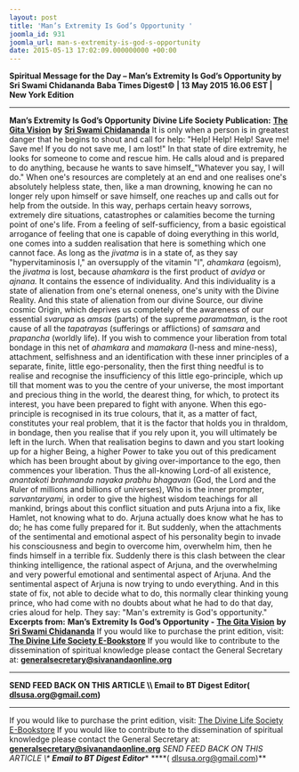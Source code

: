 ```yaml
---
layout: post
title: 'Man’s Extremity Is God’s Opportunity '
joomla_id: 931
joomla_url: man-s-extremity-is-god-s-opportunity
date: 2015-05-13 17:02:09.000000000 +00:00
---
```

**Spiritual Message for the Day – Man’s Extremity Is God’s Opportunity by Sri Swami Chidananda**
**Baba Times Digest© | 13 May 2015 16.06 EST | New York Edition**
* * *
**Man’s Extremity Is God’s Opportunity**
**Divine Life Society Publication:** [**The Gita Vision**](http://www.dlshq.org/download/gita_vision.htm#_VPID_6) **by** [**Sri Swami Chidananda**](http://www.dlshq.org/saints/chida.htm)
It is only when a person is in greatest danger that he begins to shout and call for help: "Help! Help! Help! Save me! Save me! If you do not save me, I am lost!" In that state of dire extremity, he looks for someone to come and rescue him. He calls aloud and is prepared to do anything, because he wants to save himself\_"Whatever you say, I will do." When one's resources are completely at an end and one realises one's absolutely helpless state, then, like a man drowning, knowing he can no longer rely upon himself or save himself, one reaches up and calls out for help from the outside.
In this way, perhaps certain heavy sorrows, extremely dire situations, catastrophes or calamities become the turning point of one's life. From a feeling of self-sufficiency, from a basic egoistical arrogance of feeling that one is capable of doing everything in this world, one comes into a sudden realisation that here is something which one cannot face.
As long as the _jivatma_ is in a state of, as they say "hypervitaminosis I," an oversupply of the vitamin "I", _ahamkara_ (egoism), the _jivatma_ is lost, because _ahamkara_ is the first product of _avidya_ or _ajnana._ It contains the essence of individuality. And this individuality is a state of alienation from one's eternal oneness, one's unity with the Divine Reality. And this state of alienation from our divine Source, our divine cosmic Origin, which deprives us completely of the awareness of our essential _svarupa_ as _amsas_ (parts) of the supreme _paramatman,_ is the root cause of all the _tapatrayas_ (sufferings or afflictions) of _samsara_ and _prapancha_ (worldly life).
If you wish to commence your liberation from total bondage in this net of _ahamkara_ and _mamakara_ (I-ness and mine-ness), attachment, selfishness and an identification with these inner principles of a separate, finite, little ego-personality, then the first thing needful is to realise and recognise the insufficiency of this little ego-principle, which up till that moment was to you the centre of your universe, the most important and precious thing in the world, the dearest thing, for which, to protect its interest, you have been prepared to fight with anyone.
When this ego-principle is recognised in its true colours, that it, as a matter of fact, constitutes your real problem, that it is the factor that holds you in thraldom, in bondage, then you realise that if you rely upon it, you will ultimately be left in the lurch. When that realisation begins to dawn and you start looking up for a higher Being, a higher Power to take you out of this predicament which has been brought about by giving over-importance to the ego, then commences your liberation.
Thus the all-knowing Lord-of all existence, _anantakoti brahmanda nayaka prabhu bhagavan_ (God, the Lord and the Ruler of millions and billions of universes), Who is the inner prompter, _sarvantaryami,_ in order to give the highest wisdom teachings for all mankind, brings about this conflict situation and puts Arjuna into a fix, like Hamlet, not knowing what to do.
Arjuna actually does know what he has to do; he has come fully prepared for it. But suddenly, when the attachments of the sentimental and emotional aspect of his personality begin to invade his consciousness and begin to overcome him, overwhelm him, then he finds himself in a terrible fix. Suddenly there is this clash between the clear thinking intelligence, the rational aspect of Arjuna, and the overwhelming and very powerful emotional and sentimental aspect of Arjuna. And the sentimental aspect of Arjuna is now trying to undo everything. And in this state of fix, not able to decide what to do, this normally clear thinking young prince, who had come with no doubts about what he had to do that day, cries aloud for help. They say: "Man's extremity is God's opportunity."
**Excerpts from:**  **Man’s Extremity Is God’s Opportunity -** [**The Gita Vision**](http://www.dlshq.org/download/gita_vision.htm#_VPID_6) **by** [**Sri Swami Chidananda**](http://www.dlshq.org/saints/chida.htm)
If you would like to purchase the print edition, visit: **[The Divine Life Society E-Bookstore](http://www.dlshq.org/download/download.htm)**
If you would like to contribute to the dissemination of spiritual knowledge please contact the General Secretary at: [](mailto:%20%3Cscript%20type=%27text/javascript%27%3E%20%3C%21--%20var%20prefix%20=%20%27ma%27%20+%20%27il%27%20+%20%27to%27;%20var%20path%20=%20%27hr%27%20+%20%27ef%27%20+%20%27=%27;%20var%20addy57016%20=%20%27generalsecretary%27%20+%20%27@%27;%20addy57016%20=%20addy57016%20+%20%27sivanandaonline%27%20+%20%27.%27%20+%20%27org%27;%20document.write%28%27%3Ca%20%27%20+%20path%20+%20%27%5C%27%27%20+%20prefix%20+%20%27:%27%20+%20addy57016%20+%20%27%5C%27%3E%27%29;%20document.write%28addy57016%29;%20document.write%28%27%3C%5C/a%3E%27%29;%20//--%3E%5Cn%20%3C/script%3E%3Cscript%20type=%27text/javascript%27%3E%20%3C%21--%20document.write%28%27%3Cspan%20style=%5C%27display:%20none;%5C%27%3E%27%29;%20//--%3E%20%3C/script%3EThis%20email%20address%20is%20being%20protected%20from%20spambots.%20You%20need%20JavaScript%20enabled%20to%20view%20it.%20%3Cscript%20type=%27text/javascript%27%3E%20%3C%21--%20document.write%28%27%3C/%27%29;%20document.write%28%27span%3E%27%29;%20//--%3E%20%3C/script%3E?subject=Contribution%20to%20Dissemination%20of%20Spiritual%20Knowledge) **generalsecretary@sivanandaonline.org**
****
**SEND FEED BACK ON THIS ARTICLE \\\ Email to BT Digest Editor[](mailto:%20%3Cscript%20type=%27text/javascript%27%3E%20%3C%21--%20var%20prefix%20=%20%27ma%27%20+%20%27il%27%20+%20%27to%27;%20var%20path%20=%20%27hr%27%20+%20%27ef%27%20+%20%27=%27;%20var%20addy72654%20=%20%27dlsusa.org%27%20+%20%27@%27;%20addy72654%20=%20addy72654%20+%20%27gmail%27%20+%20%27.%27%20+%20%27com%27;%20document.write%28%27%3Ca%20%27%20+%20path%20+%20%27%5C%27%27%20+%20prefix%20+%20%27:%27%20+%20addy72654%20+%20%27%5C%27%3E%27%29;%20document.write%28addy72654%29;%20document.write%28%27%3C%5C/a%3E%27%29;%20//--%3E%5Cn%20%3C/script%3E%3Cscript%20type=%27text/javascript%27%3E%20%3C%21--%20document.write%28%27%3Cspan%20style=%5C%27display:%20none;%5C%27%3E%27%29;%20//--%3E%20%3C/script%3EThis%20email%20address%20is%20being%20protected%20from%20spambots.%20You%20need%20JavaScript%20enabled%20to%20view%20it.%20%3Cscript%20type=%27text/javascript%27%3E%20%3C%21--%20document.write%28%27%3C/%27%29;%20document.write%28%27span%3E%27%29;%20//--%3E%20%3C/script%3E?subject=DLS%20Posts)( [dlsusa.org@gmail.com](mailto:dlsusa.org@gmail.com))**
* * *
  
If you would like to purchase the print edition, visit: [The Divine Life Society E-Bookstore](http://www.dlshq.org/download/download.htm)
If you would like to contribute to the dissemination of spiritual knowledge please contact the General Secretary at: **[generalsecretary@sivanandaonline.org](mailto:generalsecretary@sivanandaonline.org)**
**SEND FEED BACK ON THIS ARTICLE \\\**  **Email to BT Digest Editor**** [](mailto:%20%3Cscript%20type=%27text/javascript%27%3E%20%3C%21--%20var%20prefix%20=%20%27ma%27%20+%20%27il%27%20+%20%27to%27;%20var%20path%20=%20%27hr%27%20+%20%27ef%27%20+%20%27=%27;%20var%20addy72654%20=%20%27dlsusa.org%27%20+%20%27@%27;%20addy72654%20=%20addy72654%20+%20%27gmail%27%20+%20%27.%27%20+%20%27com%27;%20document.write%28%27%3Ca%20%27%20+%20path%20+%20%27%5C%27%27%20+%20prefix%20+%20%27:%27%20+%20addy72654%20+%20%27%5C%27%3E%27%29;%20document.write%28addy72654%29;%20document.write%28%27%3C%5C/a%3E%27%29;%20//--%3E%5Cn%20%3C/script%3E%3Cscript%20type=%27text/javascript%27%3E%20%3C%21--%20document.write%28%27%3Cspan%20style=%5C%27display:%20none;%5C%27%3E%27%29;%20//--%3E%20%3C/script%3EThis%20email%20address%20is%20being%20protected%20from%20spambots.%20You%20need%20JavaScript%20enabled%20to%20view%20it.%20%3Cscript%20type=%27text/javascript%27%3E%20%3C%21--%20document.write%28%27%3C/%27%29;%20document.write%28%27span%3E%27%29;%20//--%3E%20%3C/script%3E?subject=DLS%20Posts)****( [dlsusa.org@gmail.com](mailto:dlsusa.org@gmail.com))**  
